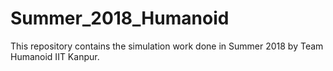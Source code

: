 # Summer_2018_Humanoid

This repository contains the simulation work done in Summer 2018 by Team Humanoid IIT Kanpur.
